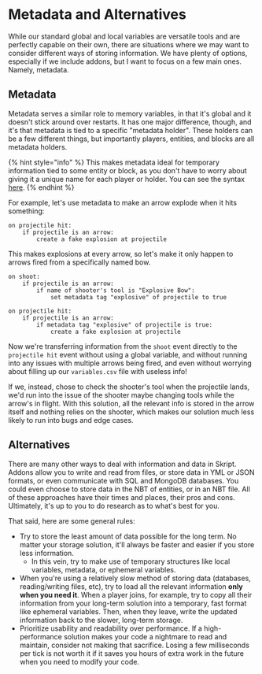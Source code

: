 # Metadata and Alternatives

While our standard global and local variables are versatile tools and are perfectly capable on their own, there are situations where we may want to consider different ways of storing information. We have plenty of options, especially if we include addons, but I want to focus on a few main ones. Namely, metadata.

## Metadata

Metadata serves a similar role to memory variables, in that it's global and it doesn't stick around over restarts. It has one major difference, though, and it's that metadata is tied to a specific "metadata holder". These holders can be a few different things, but importantly players, entities, and blocks are all metadata holders.

{% hint style="info" %}
This makes metadata ideal for temporary information tied to some entity or block, as you don't have to worry about giving it a unique name for each player or holder. You can see the syntax [here](https://docs.skriptlang.org/expressions.html#ExprMetadata).
{% endhint %}

For example, let's use metadata to make an arrow explode when it hits something:

```applescript
on projectile hit:
    if projectile is an arrow:
        create a fake explosion at projectile    
```

This makes explosions at every arrow, so let's make it only happen to arrows fired from a specifically named bow.

```applescript
on shoot:
    if projectile is an arrow:
        if name of shooter's tool is "Explosive Bow":
            set metadata tag "explosive" of projectile to true

on projectile hit:
    if projectile is an arrow:
        if metadata tag "explosive" of projectile is true:
            create a fake explosion at projectile  
```

Now we're transferring information from the `shoot` event directly to the `projectile hit` event without using a global variable, and without running into any issues with multiple arrows being fired, and even without worrying about filling up our `variables.csv` file with useless info!

If we, instead, chose to check the shooter's tool when the projectile lands, we'd run into the issue of the shooter maybe changing tools while the arrow's in flight. With this solution, all the relevant info is stored in the arrow itself and nothing relies on the shooter, which makes our solution much less likely to run into bugs and edge cases.

## Alternatives

There are many other ways to deal with information and data in Skript. Addons allow you to write and read from files, or store data in YML or JSON formats, or even communicate with SQL and MongoDB databases. You could even choose to store data in the NBT of entities, or in an NBT file. All of these approaches have their times and places, their pros and cons. Ultimately, it's up to you to do research as to what's best for you.

That said, here are some general rules:

* Try to store the least amount of data possible for the long term. No matter your storage solution, it'll always be faster and easier if you store less information.
  * In this vein, try to make use of temporary structures like local variables, metadata, or ephemeral variables.
* When you're using a relatively slow method of storing data (databases, reading/writing files, etc), try to load all the relevant information **only when you need it**. When a player joins, for example, try to copy all their information from your long-term solution into a temporary, fast format like ephemeral variables. Then, when they leave, write the updated information back to the slower, long-term storage.
* Prioritize usability and readability over performance. If a high-performance solution makes your code a nightmare to read and maintain, consider not making that sacrifice. Losing a few milliseconds per tick is not worth it if it saves you hours of extra work in the future when you need to modify your code.
